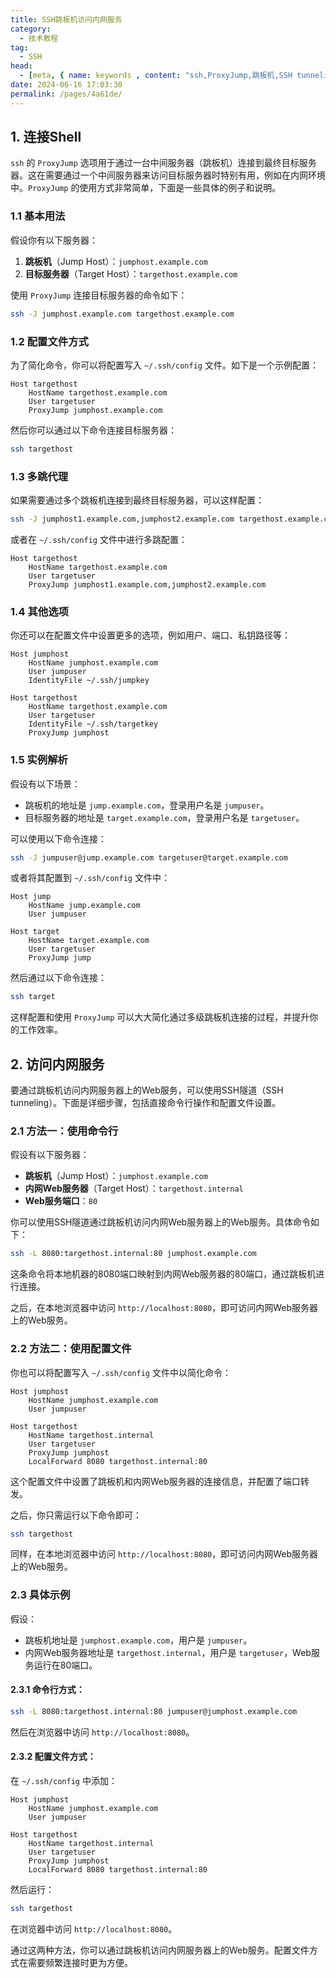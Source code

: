 ```yaml
---
title: SSH跳板机访问内网服务
category: 
  - 技术教程
tag: 
  - SSH
head:
  - [meta, { name: keywords , content: "ssh,ProxyJump,跳板机,SSH tunneling,ssh隧道" }]
date: 2024-06-16 17:03:30
permalink: /pages/4a61de/
---
```



## 1. 连接Shell

`ssh` 的 `ProxyJump` 选项用于通过一台中间服务器（跳板机）连接到最终目标服务器。这在需要通过一个中间服务器来访问目标服务器时特别有用，例如在内网环境中。`ProxyJump` 的使用方式非常简单，下面是一些具体的例子和说明。

### 1.1 基本用法

假设你有以下服务器：
1. **跳板机**（Jump Host）：`jumphost.example.com`
2. **目标服务器**（Target Host）：`targethost.example.com`

使用 `ProxyJump` 连接目标服务器的命令如下：
```sh
ssh -J jumphost.example.com targethost.example.com
```

### 1.2 配置文件方式

为了简化命令，你可以将配置写入 `~/.ssh/config` 文件。如下是一个示例配置：
```plaintext
Host targethost
    HostName targethost.example.com
    User targetuser
    ProxyJump jumphost.example.com
```

然后你可以通过以下命令连接目标服务器：
```sh
ssh targethost
```

### 1.3 多跳代理

如果需要通过多个跳板机连接到最终目标服务器，可以这样配置：
```sh
ssh -J jumphost1.example.com,jumphost2.example.com targethost.example.com
```

或者在 `~/.ssh/config` 文件中进行多跳配置：
```plaintext
Host targethost
    HostName targethost.example.com
    User targetuser
    ProxyJump jumphost1.example.com,jumphost2.example.com
```

### 1.4 其他选项

你还可以在配置文件中设置更多的选项，例如用户、端口、私钥路径等：
```plaintext
Host jumphost
    HostName jumphost.example.com
    User jumpuser
    IdentityFile ~/.ssh/jumpkey

Host targethost
    HostName targethost.example.com
    User targetuser
    IdentityFile ~/.ssh/targetkey
    ProxyJump jumphost
```

### 1.5 实例解析

假设有以下场景：
- 跳板机的地址是 `jump.example.com`，登录用户名是 `jumpuser`。
- 目标服务器的地址是 `target.example.com`，登录用户名是 `targetuser`。

可以使用以下命令连接：
```sh
ssh -J jumpuser@jump.example.com targetuser@target.example.com
```

或者将其配置到 `~/.ssh/config` 文件中：
```plaintext
Host jump
    HostName jump.example.com
    User jumpuser

Host target
    HostName target.example.com
    User targetuser
    ProxyJump jump
```

然后通过以下命令连接：
```sh
ssh target
```

这样配置和使用 `ProxyJump` 可以大大简化通过多级跳板机连接的过程，并提升你的工作效率。

## 2. 访问内网服务

要通过跳板机访问内网服务器上的Web服务，可以使用SSH隧道（SSH tunneling）。下面是详细步骤，包括直接命令行操作和配置文件设置。

### 2.1 方法一：使用命令行

假设有以下服务器：
- **跳板机**（Jump Host）：`jumphost.example.com`
- **内网Web服务器**（Target Host）：`targethost.internal`
- **Web服务端口**：`80`

你可以使用SSH隧道通过跳板机访问内网Web服务器上的Web服务。具体命令如下：

```sh
ssh -L 8080:targethost.internal:80 jumphost.example.com
```

这条命令将本地机器的8080端口映射到内网Web服务器的80端口，通过跳板机进行连接。

之后，在本地浏览器中访问 `http://localhost:8080`，即可访问内网Web服务器上的Web服务。

### 2.2 方法二：使用配置文件

你也可以将配置写入 `~/.ssh/config` 文件中以简化命令：

```plaintext
Host jumphost
    HostName jumphost.example.com
    User jumpuser

Host targethost
    HostName targethost.internal
    User targetuser
    ProxyJump jumphost
    LocalForward 8080 targethost.internal:80
```

这个配置文件中设置了跳板机和内网Web服务器的连接信息，并配置了端口转发。

之后，你只需运行以下命令即可：

```sh
ssh targethost
```

同样，在本地浏览器中访问 `http://localhost:8080`，即可访问内网Web服务器上的Web服务。

### 2.3 具体示例

假设：
- 跳板机地址是 `jumphost.example.com`，用户是 `jumpuser`。
- 内网Web服务器地址是 `targethost.internal`，用户是 `targetuser`，Web服务运行在80端口。

#### 2.3.1 命令行方式：

```sh
ssh -L 8080:targethost.internal:80 jumpuser@jumphost.example.com
```

然后在浏览器中访问 `http://localhost:8080`。

#### 2.3.2 配置文件方式：

在 `~/.ssh/config` 中添加：

```plaintext
Host jumphost
    HostName jumphost.example.com
    User jumpuser

Host targethost
    HostName targethost.internal
    User targetuser
    ProxyJump jumphost
    LocalForward 8080 targethost.internal:80
```

然后运行：

```sh
ssh targethost
```

在浏览器中访问 `http://localhost:8080`。

通过这两种方法，你可以通过跳板机访问内网服务器上的Web服务。配置文件方式在需要频繁连接时更为方便。